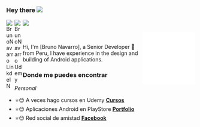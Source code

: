 
<!--
**brunonavarro/brunonavarro** is a ✨ _special_ ✨ repository because its `README.md` (this file) appears on your GitHub profile.

Here are some ideas to get you started:

- 🔭 I’m currently working on ...
- 🌱 I’m currently learning ...
- 👯 I’m looking to collaborate on ...
- 🤔 I’m looking for help with ...
- 💬 Ask me about ...
- 📫 How to reach me: ...
- 😄 Pronouns: ...
- ⚡ Fun fact: ...
-->


### Hey there <img src="https://media.giphy.com/media/hvRJCLFzcasrR4ia7z/giphy.gif" width="25px">

<a href="https://www.linkedin.com/in/bruno-navarro-nuñez/">
  <img align="left" alt="BrunoNavarro LinkdeIN" width="22px" src="https://cdn.jsdelivr.net/npm/simple-icons@v3/icons/linkedin.svg" />
</a>

<a href="https://www.udemy.com/user/bruno-navarro-8/">
  <img align="left" alt="BrunoNavarro Udemy" width="22px" src="https://cdn.jsdelivr.net/npm/simple-icons@3.13.0/icons/udemy.svg" />
</a>

![](https://visitor-badge.glitch.me/badge?page_id=hebertdev1.hebertdev1)

<img  src="https://github.com/brunonavarro/brunonavarro/blob/main/android_gif.gif" align="right" width="140px" height="140px"/>

<br />

Hi, I'm [Bruno Navarro], a Senior Developer 🚀 from Peru, I have experience in the design and building of Android applications.


### Donde me puedes encontrar

_Personal_
* :star::blush: A veces hago cursos en Udemy **[Cursos](https://www.udemy.com/user/bruno-navarro-8/)**
* :star::blush: Aplicaciones Android en PlayStore **[Portfolio](https://play.google.com/store/apps/developer?id=Bruno+Navarro)**
* :star::blush: Red social de amistad **[Facebook](https://www.facebook.com/BNavarroN)**

